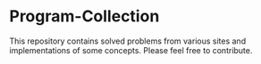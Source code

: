 # Program-Collection
This repository contains solved problems from various sites and implementations of some concepts. Please feel free to contribute.
